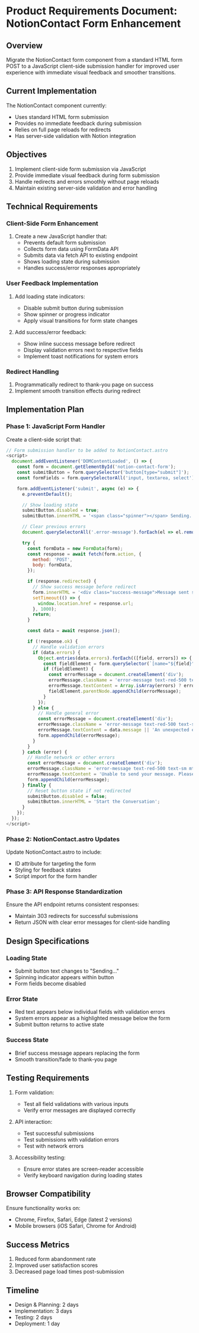 # Product Requirements Document: NotionContact Form Enhancement

## Overview

Migrate the NotionContact form component from a standard HTML form POST to a JavaScript client-side submission handler for improved user experience with immediate visual feedback and smoother transitions.

## Current Implementation

The NotionContact component currently:

- Uses standard HTML form submission
- Provides no immediate feedback during submission
- Relies on full page reloads for redirects
- Has server-side validation with Notion integration

## Objectives

1. Implement client-side form submission via JavaScript
2. Provide immediate visual feedback during form submission
3. Handle redirects and errors smoothly without page reloads
4. Maintain existing server-side validation and error handling

## Technical Requirements

### Client-Side Form Enhancement

1. Create a new JavaScript handler that:
   - Prevents default form submission
   - Collects form data using FormData API
   - Submits data via fetch API to existing endpoint
   - Shows loading state during submission
   - Handles success/error responses appropriately

### User Feedback Implementation

1. Add loading state indicators:
   - Disable submit button during submission
   - Show spinner or progress indicator
   - Apply visual transitions for form state changes

2. Add success/error feedback:
   - Show inline success message before redirect
   - Display validation errors next to respective fields
   - Implement toast notifications for system errors

### Redirect Handling

1. Programmatically redirect to thank-you page on success
2. Implement smooth transition effects during redirect

## Implementation Plan

### Phase 1: JavaScript Form Handler

Create a client-side script that:

```javascript
// Form submission handler to be added to NotionContact.astro
<script>
  document.addEventListener('DOMContentLoaded', () => {
    const form = document.getElementById('notion-contact-form');
    const submitButton = form.querySelector('button[type="submit"]');
    const formFields = form.querySelectorAll('input, textarea, select');

    form.addEventListener('submit', async (e) => {
      e.preventDefault();

      // Show loading state
      submitButton.disabled = true;
      submitButton.innerHTML = '<span class="spinner"></span> Sending...';

      // Clear previous errors
      document.querySelectorAll('.error-message').forEach(el => el.remove());

      try {
        const formData = new FormData(form);
        const response = await fetch(form.action, {
          method: 'POST',
          body: formData,
        });

        if (response.redirected) {
          // Show success message before redirect
          form.innerHTML = '<div class="success-message">Message sent successfully! Redirecting...</div>';
          setTimeout(() => {
            window.location.href = response.url;
          }, 1000);
          return;
        }

        const data = await response.json();

        if (!response.ok) {
          // Handle validation errors
          if (data.errors) {
            Object.entries(data.errors).forEach(([field, errors]) => {
              const fieldElement = form.querySelector(`[name="${field}"]`);
              if (fieldElement) {
                const errorMessage = document.createElement('div');
                errorMessage.className = 'error-message text-red-500 text-sm mt-1';
                errorMessage.textContent = Array.isArray(errors) ? errors[0] : errors;
                fieldElement.parentNode.appendChild(errorMessage);
              }
            });
          } else {
            // Handle general error
            const errorMessage = document.createElement('div');
            errorMessage.className = 'error-message text-red-500 text-sm mt-4';
            errorMessage.textContent = data.message || 'An unexpected error occurred. Please try again.';
            form.appendChild(errorMessage);
          }
        }
      } catch (error) {
        // Handle network or other errors
        const errorMessage = document.createElement('div');
        errorMessage.className = 'error-message text-red-500 text-sm mt-4';
        errorMessage.textContent = 'Unable to send your message. Please try again later.';
        form.appendChild(errorMessage);
      } finally {
        // Reset button state if not redirected
        submitButton.disabled = false;
        submitButton.innerHTML = 'Start the Conversation';
      }
    });
  });
</script>
```

### Phase 2: NotionContact.astro Updates

Update NotionContact.astro to include:

- ID attribute for targeting the form
- Styling for feedback states
- Script import for the form handler

### Phase 3: API Response Standardization

Ensure the API endpoint returns consistent responses:

- Maintain 303 redirects for successful submissions
- Return JSON with clear error messages for client-side handling

## Design Specifications

### Loading State

- Submit button text changes to "Sending..."
- Spinning indicator appears within button
- Form fields become disabled

### Error State

- Red text appears below individual fields with validation errors
- System errors appear as a highlighted message below the form
- Submit button returns to active state

### Success State

- Brief success message appears replacing the form
- Smooth transition/fade to thank-you page

## Testing Requirements

1. Form validation:
   - Test all field validations with various inputs
   - Verify error messages are displayed correctly

2. API interaction:
   - Test successful submissions
   - Test submissions with validation errors
   - Test with network errors

3. Accessibility testing:
   - Ensure error states are screen-reader accessible
   - Verify keyboard navigation during loading states

## Browser Compatibility

Ensure functionality works on:

- Chrome, Firefox, Safari, Edge (latest 2 versions)
- Mobile browsers (iOS Safari, Chrome for Android)

## Success Metrics

1. Reduced form abandonment rate
2. Improved user satisfaction scores
3. Decreased page load times post-submission

## Timeline

- Design & Planning: 2 days
- Implementation: 3 days
- Testing: 2 days
- Deployment: 1 day
